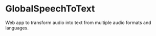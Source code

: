 # GlobalSpeechToText
Web app to transform audio into text from multiple audio formats and languages.
